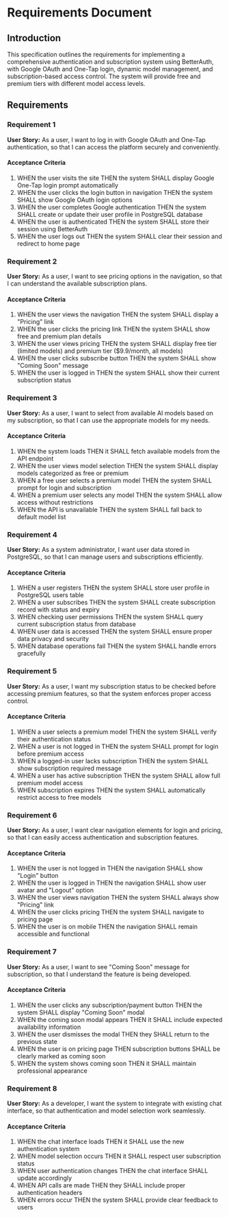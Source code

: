 # Requirements Document

## Introduction

This specification outlines the requirements for implementing a comprehensive authentication and subscription system using BetterAuth, with Google OAuth and One-Tap login, dynamic model management, and subscription-based access control. The system will provide free and premium tiers with different model access levels.

## Requirements

### Requirement 1

**User Story:** As a user, I want to log in with Google OAuth and One-Tap authentication, so that I can access the platform securely and conveniently.

#### Acceptance Criteria

1. WHEN the user visits the site THEN the system SHALL display Google One-Tap login prompt automatically
2. WHEN the user clicks the login button in navigation THEN the system SHALL show Google OAuth login options
3. WHEN the user completes Google authentication THEN the system SHALL create or update their user profile in PostgreSQL database
4. WHEN the user is authenticated THEN the system SHALL store their session using BetterAuth
5. WHEN the user logs out THEN the system SHALL clear their session and redirect to home page

### Requirement 2

**User Story:** As a user, I want to see pricing options in the navigation, so that I can understand the available subscription plans.

#### Acceptance Criteria

1. WHEN the user views the navigation THEN the system SHALL display a "Pricing" link
2. WHEN the user clicks the pricing link THEN the system SHALL show free and premium plan details
3. WHEN the user views pricing THEN the system SHALL display free tier (limited models) and premium tier ($9.9/month, all models)
4. WHEN the user clicks subscribe button THEN the system SHALL show "Coming Soon" message
5. WHEN the user is logged in THEN the system SHALL show their current subscription status

### Requirement 3

**User Story:** As a user, I want to select from available AI models based on my subscription, so that I can use the appropriate models for my needs.

#### Acceptance Criteria

1. WHEN the system loads THEN it SHALL fetch available models from the API endpoint
2. WHEN the user views model selection THEN the system SHALL display models categorized as free or premium
3. WHEN a free user selects a premium model THEN the system SHALL prompt for login and subscription
4. WHEN a premium user selects any model THEN the system SHALL allow access without restrictions
5. WHEN the API is unavailable THEN the system SHALL fall back to default model list

### Requirement 4

**User Story:** As a system administrator, I want user data stored in PostgreSQL, so that I can manage users and subscriptions efficiently.

#### Acceptance Criteria

1. WHEN a user registers THEN the system SHALL store user profile in PostgreSQL users table
2. WHEN a user subscribes THEN the system SHALL create subscription record with status and expiry
3. WHEN checking user permissions THEN the system SHALL query current subscription status from database
4. WHEN user data is accessed THEN the system SHALL ensure proper data privacy and security
5. WHEN database operations fail THEN the system SHALL handle errors gracefully

### Requirement 5

**User Story:** As a user, I want my subscription status to be checked before accessing premium features, so that the system enforces proper access control.

#### Acceptance Criteria

1. WHEN a user selects a premium model THEN the system SHALL verify their authentication status
2. WHEN a user is not logged in THEN the system SHALL prompt for login before premium access
3. WHEN a logged-in user lacks subscription THEN the system SHALL show subscription required message
4. WHEN a user has active subscription THEN the system SHALL allow full premium model access
5. WHEN subscription expires THEN the system SHALL automatically restrict access to free models

### Requirement 6

**User Story:** As a user, I want clear navigation elements for login and pricing, so that I can easily access authentication and subscription features.

#### Acceptance Criteria

1. WHEN the user is not logged in THEN the navigation SHALL show "Login" button
2. WHEN the user is logged in THEN the navigation SHALL show user avatar and "Logout" option
3. WHEN the user views navigation THEN the system SHALL always show "Pricing" link
4. WHEN the user clicks pricing THEN the system SHALL navigate to pricing page
5. WHEN the user is on mobile THEN the navigation SHALL remain accessible and functional

### Requirement 7

**User Story:** As a user, I want to see "Coming Soon" message for subscription, so that I understand the feature is being developed.

#### Acceptance Criteria

1. WHEN the user clicks any subscription/payment button THEN the system SHALL display "Coming Soon" modal
2. WHEN the coming soon modal appears THEN it SHALL include expected availability information
3. WHEN the user dismisses the modal THEN they SHALL return to the previous state
4. WHEN the user is on pricing page THEN subscription buttons SHALL be clearly marked as coming soon
5. WHEN the system shows coming soon THEN it SHALL maintain professional appearance

### Requirement 8

**User Story:** As a developer, I want the system to integrate with existing chat interface, so that authentication and model selection work seamlessly.

#### Acceptance Criteria

1. WHEN the chat interface loads THEN it SHALL use the new authentication system
2. WHEN model selection occurs THEN it SHALL respect user subscription status
3. WHEN user authentication changes THEN the chat interface SHALL update accordingly
4. WHEN API calls are made THEN they SHALL include proper authentication headers
5. WHEN errors occur THEN the system SHALL provide clear feedback to users